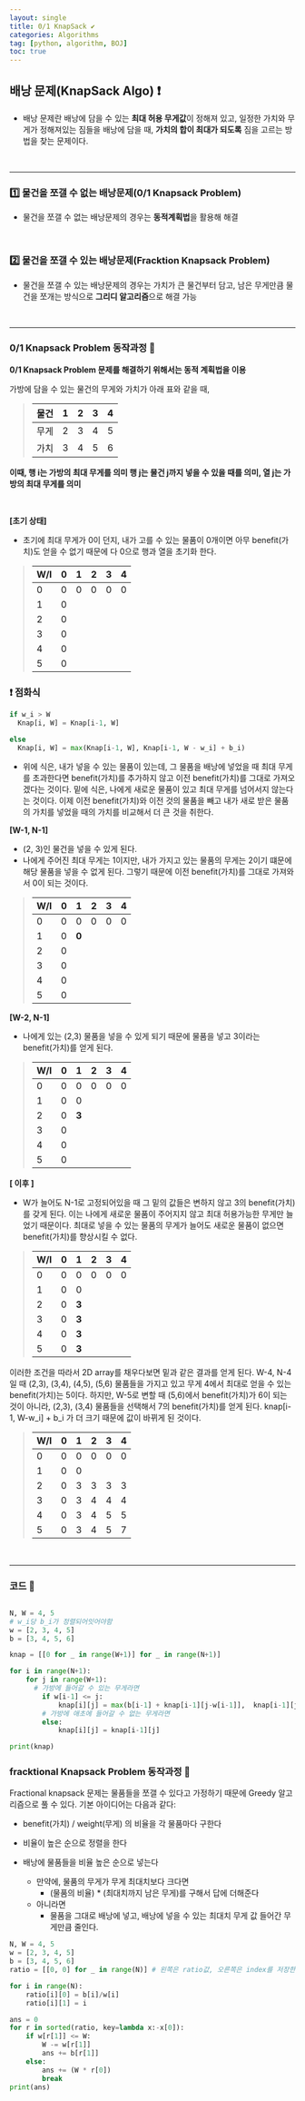 ```yaml
---
layout: single
title: 0/1 KnapSack ✔
categories: Algorithms
tag: [python, algorithm, BOJ]
toc: true
---
```


## 배낭 문제(KnapSack Algo) ❗

- 배낭 문제란 배낭에 담을 수 있는 **최대 허용 무게값**이 정해져 있고, 일정한 가치와 무게가 정해져있는 짐들을 배낭에 담을 때,
  **가치의 합이 최대가 되도록** 짐을 고르는 방법을 찾는 문제이다.

<br>
<hr>

### 1️⃣ 물건을 쪼갤 수 없는 배낭문제(0/1 Knapsack Problem)

- 물건을 쪼갤 수 없는 배낭문제의 경우는 **동적계획법**을 활용해 해결

<br>

### 2️⃣ 물건을 쪼갤 수 있는 배낭문제(Fracktion Knapsack Problem)

- 물건을 쪼갤 수 있는 배낭문제의 경우는 가치가 큰 물건부터 담고, 남은 무게만큼 물건을 쪼개는 방식으로 **그리디 알고리즘**으로 해결 가능

<br>
<hr>

### 0/1 Knapsack Problem 동작과정 🔽

**0/1 Knapsack Problem 문제를 해결하기 위해서는 동적 계획법을 이용**
<br>

가방에 담을 수 있는 물건의 무게와 가치가 아래 표와 같을 때,

> | 물건 | 1   | 2   | 3   | 4   |
> | ---- | --- | --- | --- | --- |
> | 무게 | 2   | 3   | 4   | 5   |
> | 가치 | 3   | 4   | 5   | 6   |

**이때, 행 i는 가방의 최대 무게를 의미 행 j는 물건 j까지 넣을 수 있을 때를 의미, 열 j는 가방의 최대 무게를 의미**

<br>

**[초기 상태]**

- 초기에 최대 무게가 0이 던지, 내가 고를 수 있는 물품이 0개이면 아무 benefit(가치)도 얻을 수 없기 때문에 다 0으로 행과 열을 초기화 한다.

> | W/I | 0   | 1   | 2   | 3   | 4   |
> | --- | --- | --- | --- | --- | --- |
> | 0   | 0   | 0   | 0   | 0   | 0   |
> | 1   | 0   |     |     |     |     |
> | 2   | 0   |     |     |     |     |
> | 3   | 0   |     |     |     |     |
> | 4   | 0   |     |     |     |     |
> | 5   | 0   |     |     |     |     |

### ❗ 점화식

```python
if w_i > W
  Knap[i, W] = Knap[i-1, W]

else
  Knap[i, W] = max(Knap[i-1, W], Knap[i-1, W - w_i] + b_i)
```

- 위에 식은, 내가 넣을 수 있는 물품이 있는데, 그 물품을 배낭에 넣었을 때 최대 무게를 초과한다면 benefit(가치)를 추가하지 않고 이전 benefit(가치)를 그대로 가져오겠다는 것이다. 밑에 식은, 나에게 새로운 물품이 있고 최대 무게를 넘어서지 않는다는 것이다. 이제 이전 benefit(가치)와 이전 것의 물품을 빼고 내가 새로 받은 물품의 가치를 넣었을 때의 가치를 비교해서 더 큰 것을 취한다.

**[W-1, N-1]**

- (2, 3)인 물건을 넣을 수 있게 된다.
- 나에게 주어진 최대 무게는 1이지만, 내가 가지고 있는 물품의 무게는 2이기 떄문에 해당 물품을 넣을 수 없게 된다. 그렇기 때문에 이전 benefit(가치)를 그대로 가져와서 0이 되는 것이다.

> | W/I | 0   | 1     | 2   | 3   | 4   |
> | --- | --- | ----- | --- | --- | --- |
> | 0   | 0   | 0     | 0   | 0   | 0   |
> | 1   | 0   | **0** |     |     |     |
> | 2   | 0   |       |     |     |     |
> | 3   | 0   |       |     |     |     |
> | 4   | 0   |       |     |     |     |
> | 5   | 0   |       |     |     |     |

**[W-2, N-1]**

- 나에게 있는 (2,3) 물품을 넣을 수 있게 되기 때문에 물품을 넣고 3이라는 benefit(가치)를 얻게 된다.

> | W/I | 0   | 1     | 2   | 3   | 4   |
> | --- | --- | ----- | --- | --- | --- |
> | 0   | 0   | 0     | 0   | 0   | 0   |
> | 1   | 0   | 0     |     |     |     |
> | 2   | 0   | **3** |     |     |     |
> | 3   | 0   |       |     |     |     |
> | 4   | 0   |       |     |     |     |
> | 5   | 0   |       |     |     |     |

**[ 이후 ]**

- W가 늘어도 N-1로 고정되어있을 때 그 밑의 값들은 변하지 않고 3의 benefit(가치)를 갖게 된다. 이는 나에게 새로운 물품이 주어지지 않고 최대 허용가능한 무게만 늘었기 때문이다. 최대로 넣을 수 있는 물품의 무게가 늘어도 새로운 물품이 없으면 benefit(가치)를 향상시킬 수 없다.

> | W/I | 0   | 1     | 2   | 3   | 4   |
> | --- | --- | ----- | --- | --- | --- |
> | 0   | 0   | 0     | 0   | 0   | 0   |
> | 1   | 0   | 0     |     |     |     |
> | 2   | 0   | **3** |     |     |     |
> | 3   | 0   | **3** |     |     |     |
> | 4   | 0   | **3** |     |     |     |
> | 5   | 0   | **3** |     |     |     |

이러한 조건을 따라서 2D array를 채우다보면 밑과 같은 결과를 얻게 된다. W-4, N-4일 때 (2,3), (3,4), (4,5), (5,6) 물품들을 가지고 있고 무게 4에서 최대로 얻을 수 있는 benefit(가치)는 5이다. 하지만, W-5로 변할 때 (5,6)에서 benefit(가치)가 6이 되는 것이 아니라, (2,3), (3,4) 물품들을 선택해서 7의 benefit(가치)를 얻게 된다. knap[i-1, W-w_i] + b_i 가 더 크기 때문에 값이 바뀌게 된 것이다.

> | W/I | 0   | 1   | 2   | 3   | 4   |
> | --- | --- | --- | --- | --- | --- |
> | 0   | 0   | 0   | 0   | 0   | 0   |
> | 1   | 0   | 0   |     |     |     |
> | 2   | 0   | 3   | 3   | 3   | 3   |
> | 3   | 0   | 3   | 4   | 4   | 4   |
> | 4   | 0   | 3   | 4   | 5   | 5   |
> | 5   | 0   | 3   | 4   | 5   | 7   |

<br>

<hr>

### 코드 🚀

```python

N, W = 4, 5
# w_i당 b_i가 정렬되어잇어야함
w = [2, 3, 4, 5]
b = [3, 4, 5, 6]

knap = [[0 for _ in range(W+1)] for _ in range(N+1)]

for i in range(N+1):
    for j in range(W+1):
      # 가방에 들어갈 수 있는 무게라면
        if w[i-1] <= j:
            knap[i][j] = max(b[i-1] + knap[i-1][j-w[i-1]],  knap[i-1][j])
        # 가방에 애초에 들어갈 수 없는 무게라면
        else:
            knap[i][j] = knap[i-1][j]

print(knap)


```

### fracktional Knapsack Problem 동작과정 🔽

Fractional knapsack 문제는 물품들을 쪼갤 수 있다고 가정하기 때문에 Greedy 알고리즘으로 풀 수 있다. 기본 아이디어는 다음과 같다:

- benefit(가치) / weight(무게) 의 비율을 각 물품마다 구한다

- 비율이 높은 순으로 정렬을 한다

- 배낭에 물품들을 비율 높은 순으로 넣는다
  - 만약에, 물품의 무게가 무게 최대치보다 크다면
    - (물품의 비율) \* (최대치까지 남은 무게)를 구해서 답에 더해준다
  - 아니라면
    - 물품을 그대로 배낭에 넣고, 배낭에 넣을 수 있는 최대치 무게 값 들어간 무게만큼 줄인다.

```python
N, W = 4, 5
w = [2, 3, 4, 5]
b = [3, 4, 5, 6]
ratio = [[0, 0] for _ in range(N)] # 왼쪽은 ratio값, 오른쪽은 index를 저장한다

for i in range(N):
    ratio[i][0] = b[i]/w[i]
    ratio[i][1] = i

ans = 0
for r in sorted(ratio, key=lambda x:-x[0]):
    if w[r[1]] <= W:
        W -= w[r[1]]
        ans += b[r[1]]
    else:
        ans += (W * r[0])
        break
print(ans)
```
